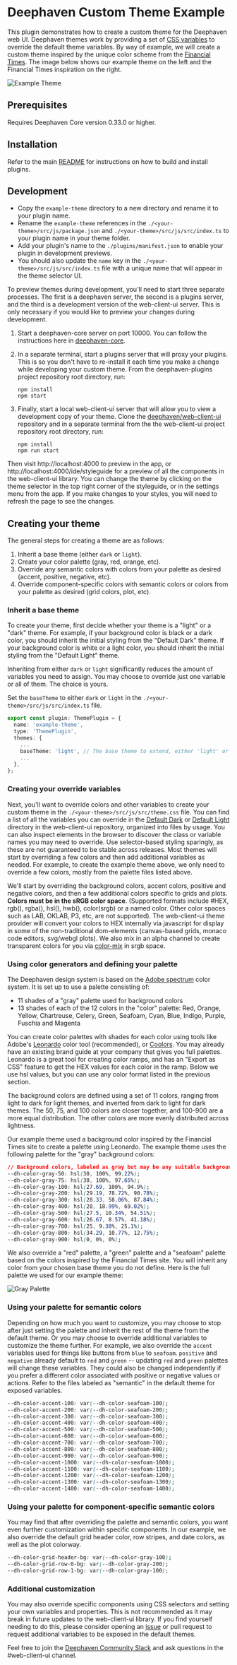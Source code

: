 # Deephaven Custom Theme Example

This plugin demonstrates how to create a custom theme for the Deephaven web UI. Deephaven themes work by providing a set of [CSS variables](https://developer.mozilla.org/en-US/docs/Web/CSS/Using_CSS_custom_properties) to override the default theme variables. By way of example, we will create a custom theme inspired by the unique color scheme from the [Financial Times](https://financialtimes.com). The image below shows our example theme on the left and the Financial Times inspiration on the right.

![Example Theme](example-theme.jpg)

## Prerequisites

Requires Deephaven Core version 0.33.0 or higher.

## Installation

Refer to the main [README](../../README.md) for instructions on how to build and install plugins.

## Development

- Copy the `example-theme` directory to a new directory and rename it to your plugin name.
- Rename the `example-theme` references in the `./<your-theme>/src/js/package.json` and `./<your-theme>/src/js/src/index.ts` to your plugin name in your theme folder.
- Add your plugin's name to the `./plugins/manifest.json` to enable your plugin in development previews.
- You should also update the `name` key in the `./<your-theme>/src/js/src/index.ts` file with a unique name that will appear in the theme selector UI.

To preview themes during development, you'll need to start three separate processes. The first is a deephaven server, the second is a plugins server, and the third is a development version of the web-client-ui server. This is only necessary if you would like to preview your changes during development.

1. Start a deephaven-core server on port 10000. You can follow the instructions here in [deephaven-core](https://deephaven.io/core/docs/tutorials/quickstart/).
2. In a separate terminal, start a plugins server that will proxy your plugins. This is so you don't have to re-install it each time you make a change while developing your custom theme. From the deephaven-plugins project repository root directory, run:

   ```
   npm install
   npm start
   ```

3. Finally, start a local web-client-ui server that will allow you to view a development copy of your theme. Clone the [deephaven/web-client-ui](https://github.com/deephaven/web-client-ui) repository and in a separate terminal from the the web-client-ui project repository root directory, run:

   ```
   npm install
   npm run start
   ```

Then visit http://localhost:4000 to preview in the app, or http://localhost:4000/ide/styleguide for a preview of all the components in the web-client-ui library. You can change the theme by clicking on the theme selector in the top right corner of the styleguide, or in the settings menu from the app. If you make changes to your styles, you will need to refresh the page to see the changes.

## Creating your theme

The general steps for creating a theme are as follows:

1. Inherit a base theme (either `dark` or `light`).
2. Create your color palette (gray, red, orange, etc).
3. Override any semantic colors with colors from your palette as desired (accent, positive, negative, etc).
4. Override component-specific colors with semantic colors or colors from your palette as desired (grid colors, plot, etc).

### Inherit a base theme

To create your theme, first decide whether your theme is a "light" or a "dark" theme. For example, if your background color is black or a dark color, you should inherit the initial styling from the "Default Dark" theme. If your background color is white or a light color, you should inherit the initial styling from the "Default Light" theme.

Inheriting from either `dark` or `light` significantly reduces the amount of variables you need to assign. You may choose to override just one variable or all of them. The choice is yours.

Set the `baseTheme` to either `dark` or `light` in the `./<your-theme>/src/js/src/index.ts` file.

```typescript
export const plugin: ThemePlugin = {
  name: 'example-theme',
  type: 'ThemePlugin',
  themes: {
    ...
    baseTheme: 'light', // The base theme to extend, either 'light' or 'dark'
    ...
  },
};
```

### Creating your override variables

Next, you'll want to override colors and other variables to create your custom theme in the `./<your-theme>/src/js/src/theme.css` file. You can find a list of all the variables you can override in the [Default Dark](https://github.com/deephaven/web-client-ui/tree/main/packages/components/src/theme/theme-dark) or [Default Light](https://github.com/deephaven/web-client-ui/tree/main/packages/components/src/theme/theme-light) directory in the web-client-ui repository, organized into files by usage. You can also inspect elements in the browser to discover the class or variable names you may need to override. Use selector-based styling sparingly, as these are not guaranteed to be stable across releases. Most themes will start by overriding a few colors and then add additional variables as needed. For example, to create the example theme above, we only need to override a few colors, mostly from the palette files listed above.

We'll start by overriding the background colors, accent colors, positive and negative colors, and then a few additional colors specific to grids and plots. **Colors must be in the sRGB color space**. (Supported formats include #HEX, rgb(), rgba(), hsl(), hwb(), color(srgb) or a named color. Other color spaces such as LAB, OKLAB, P3, etc, are not supported). The web-client-ui theme provider will convert your colors to HEX internally via javascript for display in some of the non-traditional dom-elements (canvas-based grids, monaco code editors, svg/webgl plots). We also mix in an alpha channel to create transparent colors for you via [color-mix](https://developer.mozilla.org/en-US/docs/Web/CSS/color_value/color-mix) in srgb space.

### Using color generators and defining your palette

The Deephaven design system is based on the [Adobe spectrum](https://spectrum.adobe.com/page/color-palette/) color system. It is set up to use a palette consisting of:

- 11 shades of a "gray" palette used for background colors
- 13 shades of each of the 12 colors in the "color" palette: Red, Orange, Yellow, Chartreuse, Celery, Green, Seafoam, Cyan, Blue, Indigo, Purple, Fuschia and Magenta

You can create color palettes with shades for each color using tools like Adobe's [Leonardo](https://leonardocolor.io/theme.html) color tool (recommended), or [Coolors](https://coolors.co/gradient-palette/fae7d5-24211d?number=11). You may already have an existing brand guide at your company that gives you full palettes. Leonardo is a great tool for creating color ramps, and has an "Export as CSS" feature to get the HEX values for each color in the ramp. Below we use hsl values, but you can use any color format listed in the previous section.

The background colors are defined using a set of 11 colors, ranging from light to dark for light themes, and inverted from dark to light for dark themes. The 50, 75, and 100 colors are closer together, and 100-900 are a more equal distribution. The other colors are more evenly distributed across lightness.

Our example theme used a background color inspired by the Financial Times site to create a palette using Leonardo. The example theme uses the following palette for the "gray" background colors:

```css
// Background colors, labeled as gray but may be any suitable background color
--dh-color-gray-50: hsl(30, 100%, 99.22%);
--dh-color-gray-75: hsl(30, 100%, 97.65%);
--dh-color-gray-100: hsl(27.69, 100%, 94.9%);
--dh-color-gray-200: hsl(29.19, 78.72%, 90.78%);
--dh-color-gray-300: hsl(28.33, 58.06%, 87.84%);
--dh-color-gray-400: hsl(28, 18.99%, 69.02%);
--dh-color-gray-500: hsl(27.5, 10.34%, 54.51%);
--dh-color-gray-600: hsl(26.67, 8.57%, 41.18%);
--dh-color-gray-700: hsl(25, 9.38%, 25.1%);
--dh-color-gray-800: hsl(34.29, 10.77%, 12.75%);
--dh-color-gray-900: hsl(0, 0%, 0%);
```

We also override a "red" palette, a "green" palette and a "seafoam" palette based on the colors inspired by the Financial Times site. You will inherit any color from your chosen base theme you do not define. Here is the full palette we used for our example theme:

![Gray Palette](example-theme-palette.jpg)

### Using your palette for semantic colors

Depending on how much you want to customize, you may choose to stop after just setting the palette and inherit the rest of the theme from the default theme. Or you may choose to override additional variables to customize the theme further. For example, we also override the `accent` variables used for things like buttons from `blue` to `seafoam`. `positive` and `negative` already default to `red` and `green` -- updating `red` and `green` palettes will change these variables. They could also be changed independently if you prefer a different color associated with positive or negative values or actions. Refer to the files labeled as "semantic" in the default theme for exposed variables.

```css
--dh-color-accent-100: var(--dh-color-seafoam-100);
--dh-color-accent-200: var(--dh-color-seafoam-200);
--dh-color-accent-300: var(--dh-color-seafoam-300);
--dh-color-accent-400: var(--dh-color-seafoam-400);
--dh-color-accent-500: var(--dh-color-seafoam-500);
--dh-color-accent-600: var(--dh-color-seafoam-600);
--dh-color-accent-700: var(--dh-color-seafoam-700);
--dh-color-accent-800: var(--dh-color-seafoam-800);
--dh-color-accent-900: var(--dh-color-seafoam-900);
--dh-color-accent-1000: var(--dh-color-seafoam-1000);
--dh-color-accent-1100: var(--dh-color-seafoam-1100);
--dh-color-accent-1200: var(--dh-color-seafoam-1200);
--dh-color-accent-1300: var(--dh-color-seafoam-1300);
--dh-color-accent-1400: var(--dh-color-seafoam-1400);
```

### Using your palette for component-specific semantic colors

You may find that after overriding the palette and semantic colors, you want even further customization within specific components. In our example, we also override the default grid header color, row stripes, and date colors, as well as the plot colorway.

```css
--dh-color-grid-header-bg: var(--dh-color-gray-100);
--dh-color-grid-row-0-bg: var(--dh-color-gray-200);
--dh-color-grid-row-1-bg: var(--dh-color-gray-100);
```

### Additional customization

You may also override specific components using CSS selectors and setting your own variables and properties. This is not recommended as it may break in future updates to the web-client-ui library. If you find yourself needing to do this, please consider opening an [issue](https://github.com/deephaven/web-client-ui/issues) or pull request to request additional variables to be exposed in the default themes.

Feel free to join the [Deephaven Community Slack](https://deephaven.io/slack) and ask questions in the #web-client-ui channel.
